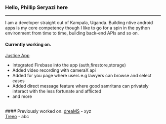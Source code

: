 ### Hello, Phillip Seryazi here
---
I am a developer straight out of Kampala, Uganda. Building ntive android apps is my core competency though I like to go for a spin in the python environment from time to time, building back-end APIs and so on.

#### Currently working on.
<a href="https://github.com/phillipseryazi/JusticeApp">Justice App</a>
- Integrated Firebase into the app (auth,firestore,storage)
- Added video recording with cameraX api
- Added for you page where users e.g lawyers can browse and select cases
- Added direct message feature where good samritans can privately interact with the less fortunate and afflicted
- and more
</br>
#### Previously worked on.
<a href="https://healios.io/dreams/">dreaMS</a>
- xyz
<br>
<a href="https://play.google.com/store/apps/details?id=org.treeo.treeo">Treeo</a>
- abc

